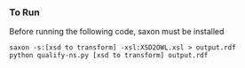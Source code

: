 ### To Run

Before running the following code, saxon must be installed
```
saxon -s:[xsd to transform] -xsl:XSD2OWL.xsl > output.rdf
python qualify-ns.py [xsd to transform] output.rdf
```
